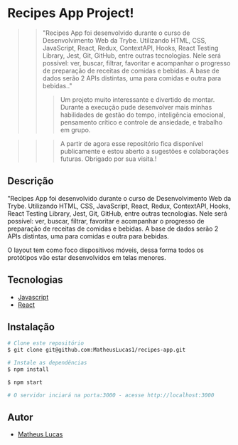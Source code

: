 # Recipes App Project!

>> "Recipes App foi desenvolvido durante o curso de Desenvolvimento Web da Trybe. Utilizando HTML, CSS, JavaScript, React, Redux, ContextAPI, Hooks, React Testing Library, Jest, Git, GitHub, entre outras tecnologias. Nele será possível: ver, buscar, filtrar, favoritar e acompanhar o progresso de preparação de receitas de comidas e bebidas. A base de dados serão 2 APIs distintas, uma para comidas e outra para bebidas.."
>>> Um projeto muito interessante e divertido de montar. Durante a execução pude desenvolver mais minhas habilidades de gestão do tempo, inteligência emocional, pensamento crítico e controle de ansiedade, e trabalho em grupo.


>>> A partir de agora esse repositório fica disponível publicamente e estou aberto a sugestões e colaborações futuras.
Obrigado por sua visita.!

## Descrição

"Recipes App foi desenvolvido durante o curso de Desenvolvimento Web da Trybe. Utilizando HTML, CSS, JavaScript, React, Redux, ContextAPI, Hooks, React Testing Library, Jest, Git, GitHub, entre outras tecnologias. Nele será possível: ver, buscar, filtrar, favoritar e acompanhar o progresso de preparação de receitas de comidas e bebidas. A base de dados serão 2 APIs distintas, uma para comidas e outra para bebidas.

O layout tem como foco dispositivos móveis, dessa forma todos os protótipos vão estar desenvolvidos em telas menores.

## Tecnologias

- [Javascript](https://developer.mozilla.org/en-US/docs/Web/JavaScript)
- [React](https://react.dev/)
  

## Instalação

```bash
# Clone este repositório
$ git clone git@github.com:MatheusLucas1/recipes-app.git

# Instale as dependências
$ npm install

$ npm start

# O servidor inciará na porta:3000 - acesse http://localhost:3000
```


## Autor

- [Matheus Lucas](https://github.com/MatheusLucas1)

